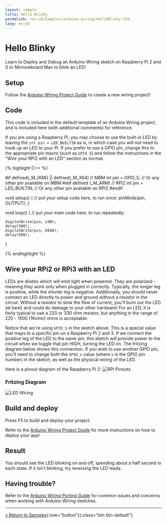 ```yaml
---
layout: sample
title: Hello Blinky
permalink: /en-US/Samples/arduino-wiring/HelloBlinky.htm
lang: en-US
---
```


# Hello Blinky
Learn to Deploy and Debug an Arduino Wiring sketch on Raspberry Pi 2 and 3 or Minnowboard Max to blink an LED!

## Setup

Follow the [Arduino Wiring Project Guide]({{site.baseurl}}/{{page.lang}}/Docs/ArduinoWiringProjectGuide.htm) to create a new wiring project!

## Code

This code is included in the default template of an Arduino Wiring project, and is included here (with additional comments) for reference.

If you are using a Raspberry Pi, you may choose to use the built-in LED by leaving the `int pin = LED_BUILTIN` as is, in which case you will not need to hook up an LED to your Pi. If you prefer to use a GPIO pin, change this to the appropriate pin macro (such as `GPIO_5`) and follow the instructions in the "Wire your RPi2 with an LED" section as normal.

{% highlight C++ %}

#if defined(_M_IX86) || defined(_M_X64) // MBM
int pin = GPIO_5;       // Or any other pin available on MBM
#elif defined (_M_ARM) // RPI2
int pin = LED_BUILTIN;  // Or any other pin available on RPI2
#endif


void setup()
{
    // put your setup code here, to run once:
    pinMode(pin, OUTPUT);
}

void loop()
{
    // put your main code here, to run repeatedly:

    digitalWrite(pin, LOW);
    delay(500);
    digitalWrite(pin, HIGH);
    delay(500);
}


{% endhighlight %}


## Wire your RPi2 or RPi3 with an LED

LEDs are diodes which will emit light when powered. They are polarized - meaning they work only when plugged in correctly. Typically, the longer leg is positive, while the shorter leg is negative. Additionally, you should never connect an LED directly to power and ground without a resistor in the circuit. Without a resistor to slow the flow of current, you'll burn out the LED (at best) and could do damage to your other hardware! For an LED, it is fairly typical to use a 220 or 330 ohm resistor, but anything in the range of 220 - 1000 (1Kohm) ohms is acceptable.

Notice that we're using `GPIO_5` in the sketch above. This is a special value that maps to a specific pin on a Raspberry Pi 2 and 3. If we connect the positive leg of the LED to the same pin, this sketch will provide power to the circuit when we toggle that pin HIGH, turning the LED on. The fritzing diagram below shows this connection. If you wish to use another GPIO pin, you'll need to change both the `GPIO_x` value (where `x` is the GPIO pin number) in the sketch, as well as the physical wiring of the LED.

Here is a pinout diagram of the Raspberry Pi 2:
![RPI Pinouts]({{site.baseurl}}/Resources/images/arduino_wiring/pi2_pinouts.png)

### Fritzing Diagram

![LED Wiring]({{site.baseurl}}/Resources/images/arduino_wiring/led_fritz.png)

## Build and deploy
Press F5 to build and deploy your project.

Refer to the [Arduino Wiring Project Guide]({{site.baseurl}}/{{page.lang}}/Docs/ArduinoWiringProjectGuide.htm) for more instructions on how to deploy your app!

## Result
You should see the LED blinking on and off, spending about a half second in each state. If it isn't blinking, try reversing the LED leads.

## Having trouble?

Refer to the [Arduino Wiring Porting Guide]({{site.baseurl}}/{{page.lang}}/Docs/ArduinoWiringPortingGuide.htm) for common issues and concerns when working with Arduino Wiring sketches.

---

[&laquo; Return to Samples]({{site.baseurl}}/{{page.lang}}/Docs/StartCoding.htm){:role="button"}{:class="btn btn-default"}

